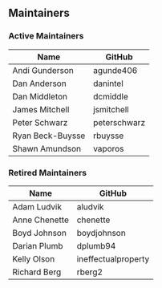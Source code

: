 ## Maintainers

### Active Maintainers
| Name | GitHub |
| --- | --- |
| Andi Gunderson | agunde406 |
| Dan Anderson | danintel |
| Dan Middleton | dcmiddle |
| James Mitchell | jsmitchell |
| Peter Schwarz | peterschwarz |
| Ryan Beck-Buysse | rbuysse |
| Shawn Amundson | vaporos |

### Retired Maintainers
| Name | GitHub |
| --- | --- |
| Adam Ludvik | aludvik |
| Anne Chenette | chenette |
| Boyd Johnson | boydjohnson |
| Darian Plumb | dplumb94 |
| Kelly Olson | ineffectualproperty |
| Richard Berg | rberg2 |
